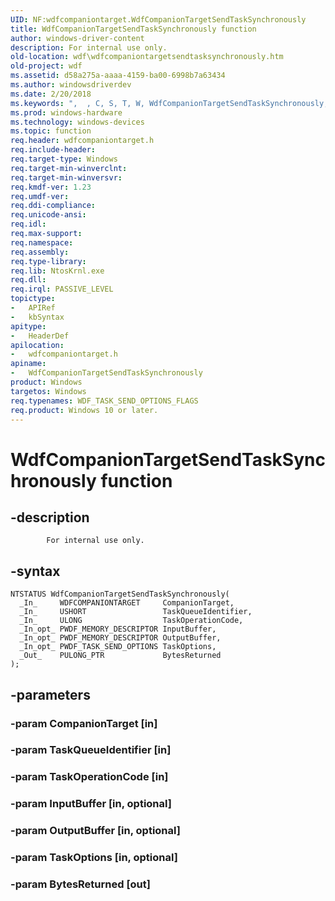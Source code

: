 ```yaml
---
UID: NF:wdfcompaniontarget.WdfCompanionTargetSendTaskSynchronously
title: WdfCompanionTargetSendTaskSynchronously function
author: windows-driver-content
description: For internal use only.
old-location: wdf\wdfcompaniontargetsendtasksynchronously.htm
old-project: wdf
ms.assetid: d58a275a-aaaa-4159-ba00-6998b7a63434
ms.author: windowsdriverdev
ms.date: 2/20/2018
ms.keywords: ",  , C, S, T, W, WdfCompanionTargetSendTaskSynchronously, WdfCompanionTargetSendTaskSynchronously method, a, c, d, e, f, g, h, i, k, l, m, n, o, p, r, s, t, u, wdf.wdfcompaniontargetsendtasksynchronously, wdfcompaniontarget/WdfCompanionTargetSendTaskSynchronously, y"
ms.prod: windows-hardware
ms.technology: windows-devices
ms.topic: function
req.header: wdfcompaniontarget.h
req.include-header: 
req.target-type: Windows
req.target-min-winverclnt: 
req.target-min-winversvr: 
req.kmdf-ver: 1.23
req.umdf-ver: 
req.ddi-compliance: 
req.unicode-ansi: 
req.idl: 
req.max-support: 
req.namespace: 
req.assembly: 
req.type-library: 
req.lib: NtosKrnl.exe
req.dll: 
req.irql: PASSIVE_LEVEL
topictype:
-	APIRef
-	kbSyntax
apitype:
-	HeaderDef
apilocation:
-	wdfcompaniontarget.h
apiname:
-	WdfCompanionTargetSendTaskSynchronously
product: Windows
targetos: Windows
req.typenames: WDF_TASK_SEND_OPTIONS_FLAGS
req.product: Windows 10 or later.
---
```


# WdfCompanionTargetSendTaskSynchronously function


## -description



			For internal use only.


## -syntax


````
NTSTATUS WdfCompanionTargetSendTaskSynchronously(
  _In_     WDFCOMPANIONTARGET     CompanionTarget,
  _In_     USHORT                 TaskQueueIdentifier,
  _In_     ULONG                  TaskOperationCode,
  _In_opt_ PWDF_MEMORY_DESCRIPTOR InputBuffer,
  _In_opt_ PWDF_MEMORY_DESCRIPTOR OutputBuffer,
  _In_opt_ PWDF_TASK_SEND_OPTIONS TaskOptions,
  _Out_    PULONG_PTR             BytesReturned
);
````


## -parameters




### -param CompanionTarget [in]


### -param TaskQueueIdentifier [in]


### -param TaskOperationCode [in]


### -param InputBuffer [in, optional]


### -param OutputBuffer [in, optional]


### -param TaskOptions [in, optional]


### -param BytesReturned [out]

